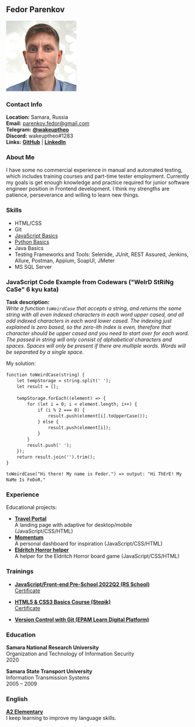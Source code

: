 ## Fedor Parenkov

![](./assets/img/profile_photo.png)

### Contact Info
**Location:** Samara, Russia  
**Email:** parenkov.fedor@gmail.com  
**Telegram:** [**@wakeuptheo**](https://t.me/wakeuptheo)  
**Discord:** wakeuptheo#1283  
**Links:** [**GitHub**](https://github.com/wakeuptheo?tab=repositories) | [**LinkedIn**](https://www.linkedin.com/in/fedor-parenkov/?locale=en_US)

### About Me

I have some no commercial experience in manual and automated testing, which includes training courses and part-time tester employment. Currently my goals is get enough knowledge and practice required for junior software engineer position in Frontend development. I think my strengths are patience, perseverance and willing to learn new things.

### Skills
* HTML/CSS
* Git
* [JavaScript Basics](https://www.codewars.com/users/wakeuptheo)
* [Python Basics](https://py.checkio.org/user/WakeUpTheo/list/)
* Java Basics
* Testing Frameworks and Tools: Selenide, JUnit, REST Assured, Jenkins, Allure, Postman, Appium, SoapUI, JMeter
* MS SQL Server 

### JavaScript Code Example from Codewars ("WeIrD StRiNg CaSe" 6 kyu kata)
**Task description:**  
*Write a function `toWeirdCase` that accepts a string, and returns the same string with all even indexed characters in each word upper cased, and all odd indexed characters in each word lower cased. The indexing just explained is zero based, so the zero-ith index is even, therefore that character should be upper cased and you need to start over for each word.
The passed in string will only consist of alphabetical characters and spaces. Spaces will only be present if there are multiple words. Words will be separated by a single space.*

My solution:

```
function toWeirdCase(string) {
    let tempStorage = string.split(' ');
    let result = [];

    tempStorage.forEach((element) => {
        for (let i = 0; i < element.length; i++) {
            if (i % 2 === 0) {
                result.push(element[i].toUpperCase());
            } else {
                result.push(element[i]);
            }
        }
        result.push(' ');
    });
    return result.join('').trim();
}
```
```
toWeirdCase("Hi there! My name is Fedor.") => output: "Hi ThErE! My NaMe Is FeDoR."
```
### Experience
Educational projects:   
* [**Travel Portal**](https://rolling-scopes-school.github.io/wakeuptheo-JSFEPRESCHOOL2022Q2/travel/)  
A landing page with adaptive for desktop/mobile (JavaScript/CSS/HTML)
* [**Momentum**](https://rolling-scopes-school.github.io/wakeuptheo-JSFEPRESCHOOL2022Q2/momentum/)  
A personal dashboard for inspiration (JavaScript/CSS/HTML)
* [**Eldritch Horror helper**](https://rolling-scopes-school.github.io/wakeuptheo-JSFEPRESCHOOL2022Q2/codejam-eldritch/)  
A helper for the Eldritch Horror board game (JavaScript/CSS/HTML)


### Trainings
* [**JavaScript/Front-end Pre-School 2022Q2 (RS School)**](https://rs.school/js-stage0/)  
[Certificate](https://app.rs.school/certificate/qsuzhbgq)

* [**HTML5 & CSS3 Basics Course (Stepik)**](https://stepik.org/course/58973/promo)  
[Certificate](https://stepik.org/cert/1517607)

* [**Version Control with Git (EPAM Learn Digital Platform)**](https://learn.epam.com/detailsPage?id=601f195a-d408-4439-a16d-0630ed2a412e)

### Education
**Samara National Research University**  
Organization and Technology of Information Security  
2020

**Samara State Transport University**  
Information Transmission Systems  
2005 – 2009

### English
[**A2 Elementary**](https://www.efset.org/cert/d2MGwU)  
I keep learning to improve my language skills.
